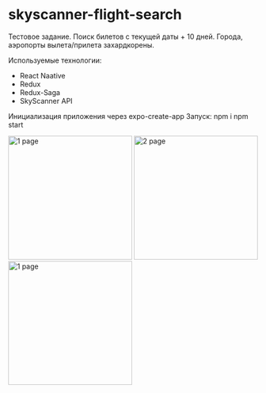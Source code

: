 # skyscanner-flight-search

Тестовое задание.
Поиск билетов с текущей даты + 10 дней.
Города, аэропорты вылета/прилета захардкорены.

Используемые технологии:
  - React Naative
  - Redux
  - Redux-Saga
  - SkyScanner API

Инициализация приложения через expo-create-app
Запуск: 
  npm i
  npm start
  
  <img src="assets/fly1.png" width="250" alt="1 page">
  <img src="assets/fly2.png" width="250" alt="2 page">
  <img src="assets/fly3.png" width="250" alt="1 page">
